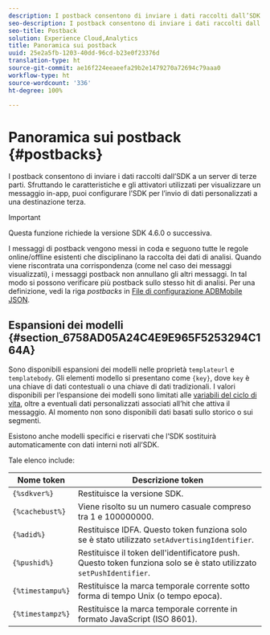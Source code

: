 ```yaml
---
description: I postback consentono di inviare i dati raccolti dall’SDK a un server di terze parti. Sfruttando le caratteristiche e gli attivatori utilizzati per visualizzare un messaggio in-app, puoi configurare l’SDK per l’invio di dati personalizzati a una destinazione terza.
seo-description: I postback consentono di inviare i dati raccolti dall’SDK a un server di terze parti. Sfruttando le caratteristiche e gli attivatori utilizzati per visualizzare un messaggio in-app, puoi configurare l’SDK per l’invio di dati personalizzati a una destinazione terza.
seo-title: Postback
solution: Experience Cloud,Analytics
title: Panoramica sui postback
uuid: 25e2a5fb-1203-40dd-96cd-b23e0f23376d
translation-type: ht
source-git-commit: ae16f224eeaeefa29b2e1479270a72694c79aaa0
workflow-type: ht
source-wordcount: '336'
ht-degree: 100%

---
```



# Panoramica sui postback {#postbacks}

I postback consentono di inviare i dati raccolti dall’SDK a un server di terze parti. Sfruttando le caratteristiche e gli attivatori utilizzati per visualizzare un messaggio in-app, puoi configurare l’SDK per l’invio di dati personalizzati a una destinazione terza.

>[!IMPORTANT]
>
>Questa funzione richiede la versione SDK 4.6.0 o successiva.

I messaggi di postback vengono messi in coda e seguono tutte le regole online/offline esistenti che disciplinano la raccolta dei dati di analisi. Quando viene riscontrata una corrispondenza (come nel caso dei messaggi visualizzati), i messaggi postback non annullano gli altri messaggi. In tal modo si possono verificare più postback sullo stesso hit di analisi. Per una definizione, vedi la riga *postbacks* in   [File di configurazione ADBMobile JSON](/help/ios/configuration/json-config/json-config.md).

## Espansioni dei modelli {#section_6758AD05A24C4E9E965F5253294C164A}

Sono disponibili espansioni dei modelli nelle proprietà `templateurl` e `templatebody`. Gli elementi modello si presentano come `{key}`, dove `key` è una chiave di dati contestuali o una chiave di dati tradizionali. I valori disponibili per l’espansione dei modelli sono limitati alle [variabili del ciclo di vita](/help/ios/metrics.md), oltre a eventuali dati personalizzati associati all’hit che attiva il messaggio. Al momento non sono disponibili dati basati sullo storico o sui segmenti.

Esistono anche modelli specifici e riservati che l’SDK sostituirà automaticamente con dati interni noti all’SDK.

Tale elenco include:

| Nome token | Descrizione token |
|--- |--- |
| `{%sdkver%}` | Restituisce la versione SDK. |
| `{%cachebust%}` | Viene risolto su un numero casuale compreso tra 1 e 100000000. |
| `{%adid%}` | Restituisce IDFA. Questo token funziona solo se è stato utilizzato `setAdvertisingIdentifier`. |
| `{%pushid%}` | Restituisce il token dell&#39;identificatore push. Questo token funziona solo se è stato utilizzato `setPushIdentifier`. |
| `{%timestampu%}` | Restituisce la marca temporale corrente sotto forma di tempo Unix (o tempo epoca). |
| `{%timestampz%}` | Restituisce la marca temporale corrente in formato JavaScript (ISO 8601). |